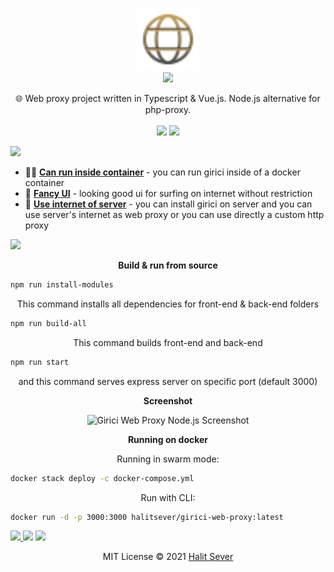 <p align="center" class="logo-section">
<img src="https://raw.githubusercontent.com/halitsever/girici-web-proxy/GIR-1.1.0/front-end/public/logo.svg" height="100"/>
</br>
<img src="https://halitsever-api.vercel.app/api/repo-title?title=Girici">

<p align="center">
🌐 Web proxy project written in Typescript & Vue.js. Node.js alternative for php-proxy.
<br/>
<br/>
<img src="https://img.shields.io/github/sponsors/halitsever"/> 
  <img src="https://img.shields.io/github/license/halitsever/girici-web-proxy"/> 
</p>
</p>

<a align="center">
<img src="https://halitsever-api.vercel.app/api/details"/>
</a>

- 🧑‍💻 [**Can run inside container**](#) - you can run girici inside of a docker container
- 🎨 [**Fancy UI**](#) - looking good ui for surfing on internet without restriction
- 🎨 [**Use internet of server**](#) - you can install girici on server and you can use server's internet as web proxy or you can use directly a custom http proxy

<a align="center" >
<img src="https://halitsever-api.vercel.app/api/installation"/>
</a>

<p align="center">
<b>Build & run from source</b>
</p>

```bash
npm run install-modules
```

<p align="center">
This command installs all dependencies for front-end & back-end folders
</p>

```bash
npm run build-all
```

<p align="center">This command builds front-end and back-end</p>

```bash
npm run start
```

<p align="center">and this command serves express server on specific port (default 3000)</p>
<p align="center">
<b>Screenshot</b>
</p>
<p align="center">
<img src="https://i.ibb.co/vPPYkRb/Screenshot-2024-03-19-at-01-03-10.png" alt="Girici Web Proxy Node.js Screenshot"/>
</p>

<p align="center">
<b>Running on docker</b>
</p>
<p align="center">Running in swarm mode:</p>

```bash
docker stack deploy -c docker-compose.yml
```

<p align="center">Run with CLI:</p>

```bash
docker run -d -p 3000:3000 halitsever/girici-web-proxy:latest
```

<a align="center" href="https://github.com/halitsever/girici-web-proxy/issues">
<img src="https://halitsever-api.vercel.app/api/issue"/>
</a>

<a align="center">
<img src="https://halitsever-api.vercel.app/api/sponsor"/>
</a>

<a align="center">
<img src="https://halitsever-api.vercel.app/api/license"/>
</a>

<p align="center">
  MIT License © 2021 <a href="https://www.github.com/halitsever">Halit Sever</a>
</p>
